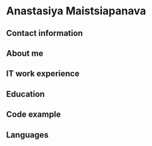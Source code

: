 # Anastasiya Maistsiapanava
## Contact information
## About me
## IT work experience
## Education
## Code example
## Languages